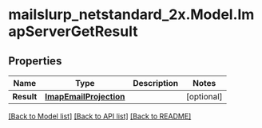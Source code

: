 # mailslurp_netstandard_2x.Model.ImapServerGetResult

## Properties

Name | Type | Description | Notes
------------ | ------------- | ------------- | -------------
**Result** | [**ImapEmailProjection**](ImapEmailProjection) |  | [optional] 

[[Back to Model list]](../README#documentation-for-models) [[Back to API list]](../README#documentation-for-api-endpoints) [[Back to README]](../README)

